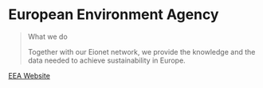 # European Environment Agency

> What we do
>
> Together with our Eionet network, we provide the knowledge and the data needed to achieve sustainability in Europe.

[EEA Website](https://www.eea.europa.eu/en)